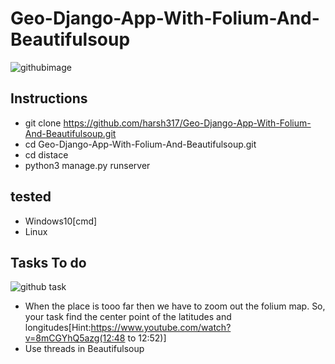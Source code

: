 # Geo-Django-App-With-Folium-And-Beautifulsoup
![githubimage](https://user-images.githubusercontent.com/66161239/102965569-1641b700-4514-11eb-8e7d-8db43fae8f49.png)

## Instructions
- git clone https://github.com/harsh317/Geo-Django-App-With-Folium-And-Beautifulsoup.git
- cd Geo-Django-App-With-Folium-And-Beautifulsoup.git
- cd distace
- python3 manage.py runserver
## tested
- Windows10[cmd]
- Linux
## Tasks To do
![github task](https://user-images.githubusercontent.com/66161239/102966035-11c9ce00-4515-11eb-8d0a-de80e73ca684.png)
- When the place is tooo far then we have to zoom out the folium map. So, your task find the center point of the latitudes and longitudes[Hint:https://www.youtube.com/watch?v=8mCGYhQ5azg(12:48 to 12:52)]
- Use threads in Beautifulsoup

